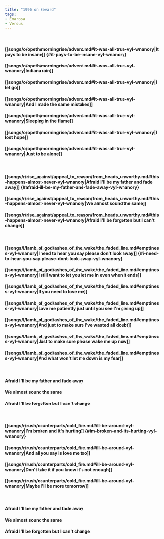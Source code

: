```yaml
---
title: "1996 on Bevard"
tags:
- Emarosa
- Versus
---
```

&nbsp;
#### [[songs/o/opeth/morningrise/advent.md#it-was-all-true-vyl-wnanory|It pays to be insane]] {#it-pays-to-be-insane-vyl-wnanory}
#### [[songs/o/opeth/morningrise/advent.md#it-was-all-true-vyl-wnanory|Indiana rain]]
#### [[songs/o/opeth/morningrise/advent.md#it-was-all-true-vyl-wnanory|I let go]]
#### [[songs/o/opeth/morningrise/advent.md#it-was-all-true-vyl-wnanory|And I made the same mistakes]]
#### [[songs/o/opeth/morningrise/advent.md#it-was-all-true-vyl-wnanory|Sleeping in the flame]]
#### [[songs/o/opeth/morningrise/advent.md#it-was-all-true-vyl-wnanory|I lost hope]]
#### [[songs/o/opeth/morningrise/advent.md#it-was-all-true-vyl-wnanory|Just to be alone]]
&nbsp;
#### [[songs/r/rise_against/appeal_to_reason/from_heads_unworthy.md#this-happens-almost-never-vyl-wnanory|Afraid I'll be my father and fade away]] {#afraid-ill-be-my-father-and-fade-away-vyl-wnanory}
#### [[songs/r/rise_against/appeal_to_reason/from_heads_unworthy.md#this-happens-almost-never-vyl-wnanory|We almost sound the same]]
#### [[songs/r/rise_against/appeal_to_reason/from_heads_unworthy.md#this-happens-almost-never-vyl-wnanory|Afraid I'll be forgotten but I can't change]]
&nbsp;
#### [[songs/l/lamb_of_god/ashes_of_the_wake/the_faded_line.md#emptiness-vyl-wnanory|I need to hear you say please don't look away]] {#i-need-to-hear-you-say-please-dont-look-away-vyl-wnanory}
#### [[songs/l/lamb_of_god/ashes_of_the_wake/the_faded_line.md#emptiness-vyl-wnanory|I still want to let you let me in even when it ends]]
#### [[songs/l/lamb_of_god/ashes_of_the_wake/the_faded_line.md#emptiness-vyl-wnanory|If you need to love me]]
#### [[songs/l/lamb_of_god/ashes_of_the_wake/the_faded_line.md#emptiness-vyl-wnanory|Love me patiently just until you see I'm giving up]]
#### [[songs/l/lamb_of_god/ashes_of_the_wake/the_faded_line.md#emptiness-vyl-wnanory|And just to make sure I've wasted all doubt]]
#### [[songs/l/lamb_of_god/ashes_of_the_wake/the_faded_line.md#emptiness-vyl-wnanory|Just to make sure please wake me up now]]
#### [[songs/l/lamb_of_god/ashes_of_the_wake/the_faded_line.md#emptiness-vyl-wnanory|And what won't let me down is my fear]]
&nbsp;
#### Afraid I'll be my father and fade away
#### We almost sound the same
#### Afraid I'll be forgotten but I can't change
&nbsp;
#### [[songs/r/rush/counterparts/cold_fire.md#ill-be-around-vyl-wnanory|I'm broken and it's hurting]] {#im-broken-and-its-hurting-vyl-wnanory}
#### [[songs/r/rush/counterparts/cold_fire.md#ill-be-around-vyl-wnanory|And all you say is love me too]]
#### [[songs/r/rush/counterparts/cold_fire.md#ill-be-around-vyl-wnanory|Don't take it if you know it's not enough]]
#### [[songs/r/rush/counterparts/cold_fire.md#ill-be-around-vyl-wnanory|Maybe I'll be more tomorrow]]
&nbsp;
#### Afraid I'll be my father and fade away
#### We almost sound the same
#### Afraid I'll be forgotten but I can't change
